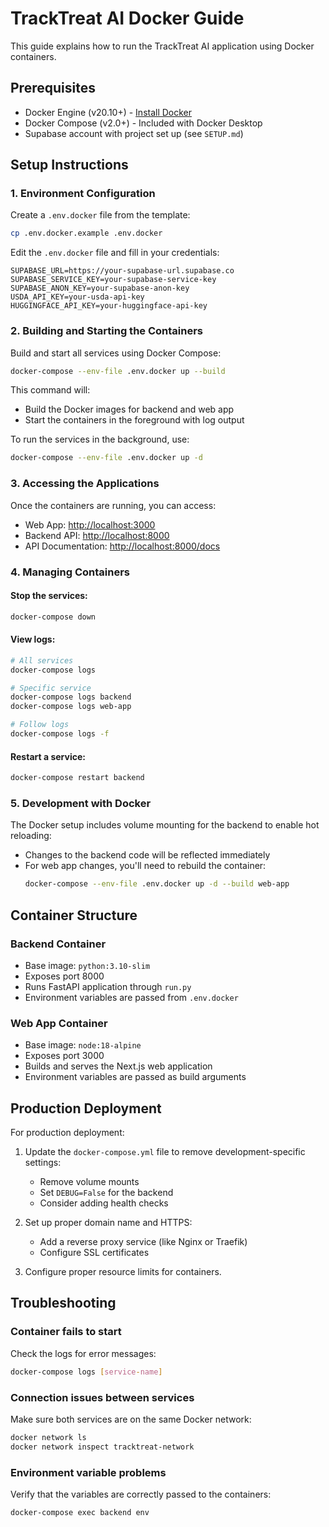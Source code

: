 # TrackTreat AI Docker Guide

This guide explains how to run the TrackTreat AI application using Docker containers.

## Prerequisites

- Docker Engine (v20.10+) - [Install Docker](https://docs.docker.com/get-docker/)
- Docker Compose (v2.0+) - Included with Docker Desktop
- Supabase account with project set up (see `SETUP.md`)

## Setup Instructions

### 1. Environment Configuration

Create a `.env.docker` file from the template:

```bash
cp .env.docker.example .env.docker
```

Edit the `.env.docker` file and fill in your credentials:

```
SUPABASE_URL=https://your-supabase-url.supabase.co
SUPABASE_SERVICE_KEY=your-supabase-service-key
SUPABASE_ANON_KEY=your-supabase-anon-key
USDA_API_KEY=your-usda-api-key
HUGGINGFACE_API_KEY=your-huggingface-api-key
```

### 2. Building and Starting the Containers

Build and start all services using Docker Compose:

```bash
docker-compose --env-file .env.docker up --build
```

This command will:
- Build the Docker images for backend and web app
- Start the containers in the foreground with log output

To run the services in the background, use:

```bash
docker-compose --env-file .env.docker up -d
```

### 3. Accessing the Applications

Once the containers are running, you can access:

- Web App: [http://localhost:3000](http://localhost:3000)
- Backend API: [http://localhost:8000](http://localhost:8000)
- API Documentation: [http://localhost:8000/docs](http://localhost:8000/docs)

### 4. Managing Containers

#### Stop the services:

```bash
docker-compose down
```

#### View logs:

```bash
# All services
docker-compose logs

# Specific service
docker-compose logs backend
docker-compose logs web-app

# Follow logs
docker-compose logs -f
```

#### Restart a service:

```bash
docker-compose restart backend
```

### 5. Development with Docker

The Docker setup includes volume mounting for the backend to enable hot reloading:

- Changes to the backend code will be reflected immediately
- For web app changes, you'll need to rebuild the container:
  ```bash
  docker-compose --env-file .env.docker up -d --build web-app
  ```

## Container Structure

### Backend Container

- Base image: `python:3.10-slim`
- Exposes port 8000
- Runs FastAPI application through `run.py`
- Environment variables are passed from `.env.docker`

### Web App Container

- Base image: `node:18-alpine`
- Exposes port 3000
- Builds and serves the Next.js web application
- Environment variables are passed as build arguments

## Production Deployment

For production deployment:

1. Update the `docker-compose.yml` file to remove development-specific settings:
   - Remove volume mounts
   - Set `DEBUG=False` for the backend
   - Consider adding health checks

2. Set up proper domain name and HTTPS:
   - Add a reverse proxy service (like Nginx or Traefik)
   - Configure SSL certificates

3. Configure proper resource limits for containers.

## Troubleshooting

### Container fails to start

Check the logs for error messages:

```bash
docker-compose logs [service-name]
```

### Connection issues between services

Make sure both services are on the same Docker network:

```bash
docker network ls
docker network inspect tracktreat-network
```

### Environment variable problems

Verify that the variables are correctly passed to the containers:

```bash
docker-compose exec backend env
```
